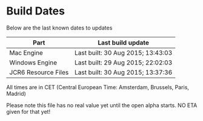 # Build Dates

Below are the last known dates to updates

Part | Last build update
-----|-----
Mac Engine | Last built: 30 Aug 2015; 13:43:03
Windows Engine | Last built: 29 Aug 2015; 22:02:03
JCR6 Resource Files | Last built: 30 Aug 2015; 13:37:36
All times are in CET (Central European Time: Amsterdam, Brussels, Paris, Madrid)


Please note this file has no real value yet until the open alpha starts. NO ETA given for that yet!
